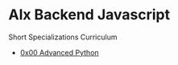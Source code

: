 # Alx Backend Javascript
Short Specializations Curriculum
- [0x00 Advanced Python](./0x00-python_variable_annotations)
